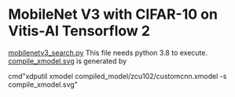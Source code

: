 # MobileNet V3 with CIFAR-10 on Vitis-AI Tensorflow 2

[mobilenetv3_search.py](mobilenetv3_search.py)  This file needs python 3.8 to execute.<br />
[compile_xmodel.svg](compile_xmodel.svg)  is generated by <br />
<td>cmd"xdputil xmodel compiled_model/zcu102/customcnn.xmodel -s compile_xmodel.svg"
